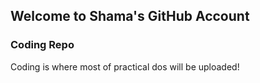 ## Welcome to Shama's GitHub Account


### Coding Repo

Coding is where most of practical dos will be uploaded!

